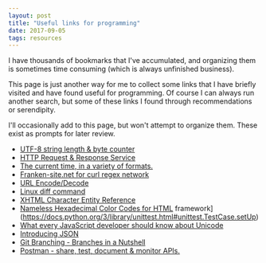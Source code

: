 ```yaml
---
layout: post
title: "Useful links for programming"
date: 2017-09-05
tags: resources
---
```


I have thousands of bookmarks that I've accumulated, and organizing them is sometimes time consuming (which is always unfinished business).  

This page is just another way for me to collect some links that I have briefly visited and have found useful for programming. Of course I can always run another search, but some of these links I found through recommendations or serendipity.  

I'll occasionally add to this page, but won't attempt to organize them. These exist as prompts for later review.

* [UTF-8 string length & byte counter](https://mothereff.in/byte-counter)
* [HTTP Request & Response Service](httpbin.org)
* [The current time, in a variety of formats.](https://now.httpbin.org/)
* [Franken-site.net for curl regex network](http://www.franken-site.net)
* [URL Encode/Decode](https://www.url-encode-decode.com/)
* [Linux diff command](https://www.computerhope.com/unix/udiff.htm)
* [XHTML Character Entity Reference](http://www.digitalmediaminute.com/reference/entity/index.php)
* [Nameless Hexadecimal Color Codes for HTML](http://december.com/html/spec/colorhues.html)
 framework](https://docs.python.org/3/library/unittest.html#unittest.TestCase.setUp)
* [What every JavaScript developer should know about Unicode](https://dmitripavlutin.com/what-every-javascript-developer-should-know-about-unicode/#3unicodeinjavascript)
* [Introducing JSON](http://www.json.org/)
* [Git Branching - Branches in a Nutshell](https://git-scm.com/book/en/v2/Git-Branching-Branches-in-a-Nutshell)
* [Postman - share, test, document & monitor APIs.](https://www.getpostman.com/)
